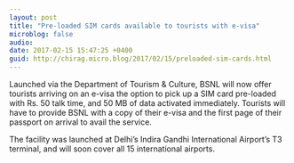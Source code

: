 ```yaml
---
layout: post
title: "Pre-loaded SIM cards available to tourists with e-visa"
microblog: false
audio: 
date: 2017-02-15 15:47:25 +0400
guid: http://chirag.micro.blog/2017/02/15/preloaded-sim-cards.html
---
```

<p>Launched via the Department of Tourism &amp; Culture, BSNL will now offer tourists arriving on an e-visa the option to pick up a SIM card pre-loaded with Rs. 50 talk time, and 50 MB of data activated immediately. Tourists will have to provide BSNL with a copy of their e-visa and the first page of their passport on arrival to avail the service.</p>
<p>The facility was launched at Delhi’s Indira Gandhi International Airport’s T3 terminal, and will soon cover all 15 international airports.</p>
